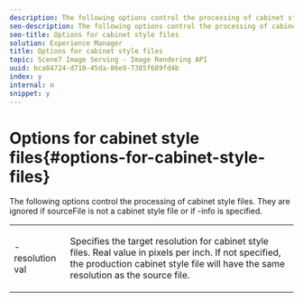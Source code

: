 ```yaml
---
description: The following options control the processing of cabinet style files. They are ignored if sourceFile is not a cabinet style file or if -info is specified.
seo-description: The following options control the processing of cabinet style files. They are ignored if sourceFile is not a cabinet style file or if -info is specified.
seo-title: Options for cabinet style files
solution: Experience Manager
title: Options for cabinet style files
topic: Scene7 Image Serving - Image Rendering API
uuid: bca84724-d710-45da-86e9-7385f689fd4b
index: y
internal: n
snippet: y
---
```


# Options for cabinet style files{#options-for-cabinet-style-files}

The following options control the processing of cabinet style files. They are ignored if sourceFile is not a cabinet style file or if -info is specified.

<table id="simpletable_332B78DDEB6540708844AB54AE321F9B"> 
 <tr class="strow"> 
  <td class="stentry"> <p><span class="codeph">-resolution <span class="varname"> val</span></span> </p> </td> 
  <td class="stentry"> <p>Specifies the target resolution for cabinet style files. Real value in pixels per inch. If not specified, the production cabinet style file will have the same resolution as the source file. </p></td> 
 </tr> 
</table>


